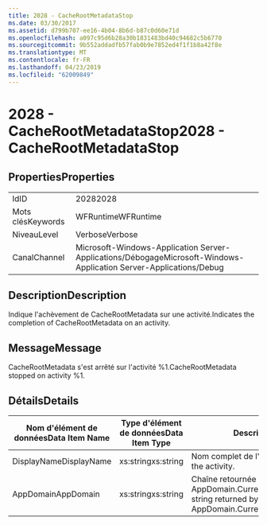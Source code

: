 ```yaml
---
title: 2028 - CacheRootMetadataStop
ms.date: 03/30/2017
ms.assetid: d799b707-ee16-4b04-8b6d-b87c0d60e71d
ms.openlocfilehash: a097c95d6b28a30b1831483bd40c94682c5b6770
ms.sourcegitcommit: 9b552addadfb57fab0b9e7852ed4f1f1b8a42f8e
ms.translationtype: MT
ms.contentlocale: fr-FR
ms.lasthandoff: 04/23/2019
ms.locfileid: "62009849"
---
```

# <a name="2028---cacherootmetadatastop"></a><span data-ttu-id="b8144-102">2028 - CacheRootMetadataStop</span><span class="sxs-lookup"><span data-stu-id="b8144-102">2028 - CacheRootMetadataStop</span></span>
## <a name="properties"></a><span data-ttu-id="b8144-103">Properties</span><span class="sxs-lookup"><span data-stu-id="b8144-103">Properties</span></span>  
  
|||  
|-|-|  
|<span data-ttu-id="b8144-104">Id</span><span class="sxs-lookup"><span data-stu-id="b8144-104">ID</span></span>|<span data-ttu-id="b8144-105">2028</span><span class="sxs-lookup"><span data-stu-id="b8144-105">2028</span></span>|  
|<span data-ttu-id="b8144-106">Mots clés</span><span class="sxs-lookup"><span data-stu-id="b8144-106">Keywords</span></span>|<span data-ttu-id="b8144-107">WFRuntime</span><span class="sxs-lookup"><span data-stu-id="b8144-107">WFRuntime</span></span>|  
|<span data-ttu-id="b8144-108">Niveau</span><span class="sxs-lookup"><span data-stu-id="b8144-108">Level</span></span>|<span data-ttu-id="b8144-109">Verbose</span><span class="sxs-lookup"><span data-stu-id="b8144-109">Verbose</span></span>|  
|<span data-ttu-id="b8144-110">Canal</span><span class="sxs-lookup"><span data-stu-id="b8144-110">Channel</span></span>|<span data-ttu-id="b8144-111">Microsoft-Windows-Application Server-Applications/Débogage</span><span class="sxs-lookup"><span data-stu-id="b8144-111">Microsoft-Windows-Application Server-Applications/Debug</span></span>|  
  
## <a name="description"></a><span data-ttu-id="b8144-112">Description</span><span class="sxs-lookup"><span data-stu-id="b8144-112">Description</span></span>  
 <span data-ttu-id="b8144-113">Indique l'achèvement de CacheRootMetadata sur une activité.</span><span class="sxs-lookup"><span data-stu-id="b8144-113">Indicates the completion of CacheRootMetadata on an activity.</span></span>  
  
## <a name="message"></a><span data-ttu-id="b8144-114">Message</span><span class="sxs-lookup"><span data-stu-id="b8144-114">Message</span></span>  
 <span data-ttu-id="b8144-115">CacheRootMetadata s'est arrêté sur l'activité %1.</span><span class="sxs-lookup"><span data-stu-id="b8144-115">CacheRootMetadata stopped on activity %1.</span></span>  
  
## <a name="details"></a><span data-ttu-id="b8144-116">Détails</span><span class="sxs-lookup"><span data-stu-id="b8144-116">Details</span></span>  
  
|<span data-ttu-id="b8144-117">Nom d'élément de données</span><span class="sxs-lookup"><span data-stu-id="b8144-117">Data Item Name</span></span>|<span data-ttu-id="b8144-118">Type d'élément de données</span><span class="sxs-lookup"><span data-stu-id="b8144-118">Data Item Type</span></span>|<span data-ttu-id="b8144-119">Description</span><span class="sxs-lookup"><span data-stu-id="b8144-119">Description</span></span>|  
|--------------------|--------------------|-----------------|  
|<span data-ttu-id="b8144-120">DisplayName</span><span class="sxs-lookup"><span data-stu-id="b8144-120">DisplayName</span></span>|<span data-ttu-id="b8144-121">xs:string</span><span class="sxs-lookup"><span data-stu-id="b8144-121">xs:string</span></span>|<span data-ttu-id="b8144-122">Nom complet de l'activité.</span><span class="sxs-lookup"><span data-stu-id="b8144-122">The display name of the activity.</span></span>|  
|<span data-ttu-id="b8144-123">AppDomain</span><span class="sxs-lookup"><span data-stu-id="b8144-123">AppDomain</span></span>|<span data-ttu-id="b8144-124">xs:string</span><span class="sxs-lookup"><span data-stu-id="b8144-124">xs:string</span></span>|<span data-ttu-id="b8144-125">Chaîne retournée par AppDomain.CurrentDomain.FriendlyName.</span><span class="sxs-lookup"><span data-stu-id="b8144-125">The string returned by AppDomain.CurrentDomain.FriendlyName.</span></span>|
